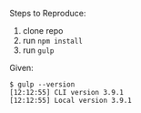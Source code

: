 Steps to Reproduce:

1. clone repo
2. run `npm install`
3. run `gulp`

Given:
```
$ gulp --version
[12:12:55] CLI version 3.9.1
[12:12:55] Local version 3.9.1
```